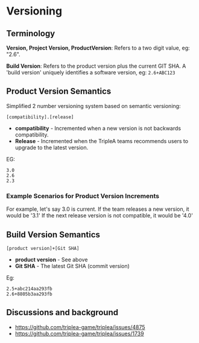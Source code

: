 # Versioning

## Terminology

**Version, Project Version, ProductVersion**: 
  Refers to a two digit value, eg: "2.6".

**Build Version**: 
  Refers to the product version plus the current GIT SHA. A 'build version'
  uniquely identifies a software version, eg: `2.6+ABC123`

## Product Version Semantics

Simplified 2 number versioning system based on semantic versioning:

```[compatibility].[release]```

- **compatibility** - Incremented when a new version is not backwards compatibility.
- **Release** - Incremented when the TripleA teams recommends users to upgrade
  to the latest version.

EG:
```
3.0
2.6
2.3
```

### Example Scenarios for Product Version Increments

For example, let's say 3.0 is current. If the team releases a new version, it would be '3.1'
If the next release version is not compatible, it would be '4.0'



## Build Version Semantics

```[product version]+[Git SHA]```

- **product version** - See above
- **Git SHA** - The latest Git SHA (commit version)

Eg:
```
2.5+abc214aa293fb
2.6+8805b3aa293fb
```

## Discussions and background

* <https://github.com/triplea-game/triplea/issues/4875>
* <https://github.com/triplea-game/triplea/issues/1739>
